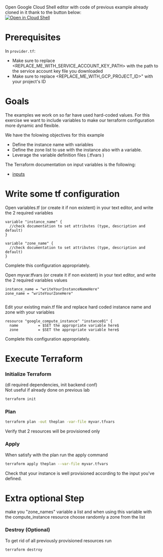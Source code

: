 Open Google Cloud Shell editor with code of previous example already cloned in it thank to the button below:  
[![Open in Cloud Shell](https://gstatic.com/cloudssh/images/open-btn.svg)](https://shell.cloud.google.com/cloudshell/editor?cloudshell_git_repo=https://github.com/corentinl/terraform-gcp-example-output-.git)

# Prerequisites

In `provider.tf`:
- Make sure to replace <REPLACE_ME_WITH_SERVICE_ACCOUNT_KEY_PATH> with the path to the service account key file you downloaded
- Make sure to replace <REPLACE_ME_WITH_GCP_PROJECT_ID>" with your project's ID

# Goals
The examples we work on so far have used hard-coded values. For this exercise we want to include variables to make our terraform configuration  more dynamic and flexible.

We have the folowing objectives for this example
- Define the instance name with variables
- Define the zone list to use with the instance also with a variable.
- Leverage the variable definition files (.tfvars )


The Terraform documentation on input variables is the following:
- [inputs](https://www.terraform.io/language/values/variables)



# Write some tf configuration

Open variables.tf (or create it if non existent) in your text editor, and write the 2 required variables
```hcl
variable "instance_name" {
  //check documentation to set attributes (type, description and default)
}

variable "zone_name" {
  //check documentation to set attributes (type, description and default)
}
```

Complete this configuration appropriately.


Open myvar.tfvars (or create it if non existent) in your text editor, and write the 2 required variables values
```hcl
instance_name = "writeYourInstanceNameHere"
zone_name = "writeYourZoneHere"


```

Edit your existing main.tf file and replace hard coded instance name and zone with your variables
```hcl
resource "google_compute_instance" "instance01" {
  name         = $SET the appropriate variable here$
  zone         = $SET the appropriate variable here$
``` 

Complete this configuration appropriately.

# Execute Terraform

### Initialize Terraform  
(dl required dependencies, init backend conf)  
Not useful if already done on previous lab
```bash
terraform init
```

### Plan
```bash
terraform plan -out theplan -var-file myvar.tfvars   
```
Verify that 2 resources will be provisioned only


### Apply  
When satisfy with the plan run the apply command
```bash
terraform apply theplan --var-file myvar.tfvars
```

Check that your instance is well provisioned according to the input you've defined.

# Extra optional Step
make you "zone_names" variable a list and when using this variable with the compute_instance resource choose randomly a zone from the list

### Destroy (Optional)   
To get rid of all previously provisioned resources run
```bash
terraform destroy
```
